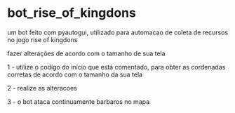 # bot_rise_of_kingdons
um bot feito com pyautogui, utilizado para automacao de coleta de recursos no jogo rise of kingdons

fazer alterações de acordo com o tamanho de sua tela

1 - utilize o codigo do início que está comentado, para obter as cordenadas corretas de acordo com o tamanho da sua tela 

2 - realize as alteracoes

3 - o bot ataca continuamente barbaros no mapa
